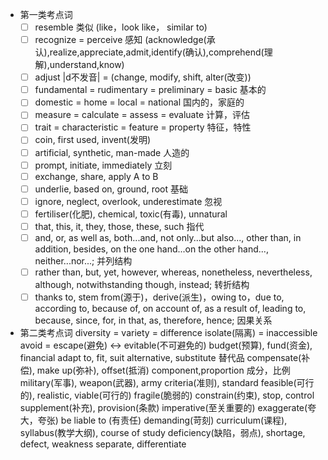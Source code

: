 - 第一类考点词
    - [ ] resemble  类似 (like，look like， similar to)
    - [ ] recognize = perceive 感知 (acknowledge(承认),realize,appreciate,admit,identify(确认),comprehend(理解),understand,know)
    - [ ] adjust |d不发音| = (change, modify, shift, alter(改变))
    - [ ] fundamental = rudimentary = preliminary = basic  基本的
    - [ ] domestic = home = local = national 国内的，家庭的
    - [ ] measure = calculate = assess = evaluate 计算，评估
    - [ ] trait = characteristic = feature = property 特征，特性
    - [ ] coin, first used, invent(发明)
    - [ ] artificial, synthetic, man-made  人造的
    - [ ] prompt, initiate, immediately  立刻
    - [ ] exchange, share, apply A to B
    - [ ] underlie, based on, ground, root   基础
    - [ ] ignore, neglect, overlook, underestimate   忽视
    - [ ] fertiliser(化肥), chemical, toxic(有毒), unnatural
    - [ ] that, this, it, they, those, these, such  指代
    - [ ] and, or, as well as, both...and, not only...but also..., other than, in addition, besides, on the one hand...on the other hand..., neither...nor...;    并列结构
    - [ ] rather than, but, yet, however, whereas, nonetheless, nevertheless, although, notwithstanding though, instead; 转折结构
    - [ ] thanks to, stem from(源于)，derive(派生)，owing to，due to, according to, because of, on account of, as a result of, leading to, because, since, for, in that, as, therefore, hence;  因果关系

- 第二类考点词
diversity = variety = difference
isolate(隔离) = inaccessible  
avoid = escape(避免) <-> evitable(不可避免的)
budget(预算), fund(资金), financial
adapt to, fit, suit
alternative, substitute  替代品
compensate(补偿), make up(弥补), offset(抵消)
component,proportion  成分，比例
military(军事), weapon(武器), army
criteria(准则), standard
feasible(可行的), realistic, viable(可行的)
fragile(脆弱的)
constrain(约束), stop, control
supplement(补充), provision(条款)
imperative(至关重要的)
exaggerate(夸大，夸张)
be liable to (有责任)
demanding(苛刻)
curriculum(课程), syllabus(教学大纲), course of study
deficiency(缺陷，弱点), shortage, defect, weakness
separate, differentiate